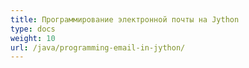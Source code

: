 ```yaml
---
title: Программирование электронной почты на Jython
type: docs
weight: 10
url: /java/programming-email-in-jython/
---
```



